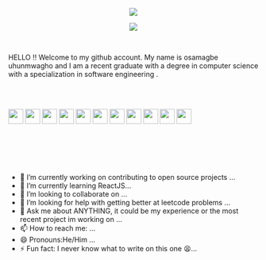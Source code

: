  <p align = "center" >
<img src="https://capsule-render.vercel.app/api?type=waving&color=auto&height=300&section=header&text=Hello&fontSize=90" />
</p>  

<!-- for reference on how to get header https://github.com/kyechan99/capsule-render-->



<p  height = "100" align = "center">
  <img  src="https://c.tenor.com/qJ5evVs-_uUAAAAC/coding.gif"/>
</p>


<!--
**OsamagbeMichael/OsamagbeMichael** is a ✨ _special_ ✨ repository because its `README.md` (this file) appears on your GitHub profile.

Here are some ideas to get you started:-->
<Br>

HELLO ‼️ Welcome to my github account. My name is osamagbe uhunmwagho and I am a recent graduate with a degree in computer science with a specialization in software engineering . 

<Br><Br>

<a >
  <img height="30" src="https://user-images.githubusercontent.com/71562491/188218084-c452e227-3a81-4a52-855f-c00e34e355f6.png"/>
</a>


<a >
  <img height="30" src="https://camo.githubusercontent.com/455be3a3fb7c8df894c8c03946ad019f6db5c5ebf84c64a603c9c00e035b9615/68747470733a2f2f696d672e736869656c64732e696f2f62616467652f2d48544d4c2d6335383534353f7374796c653d666f722d7468652d6261646765266c6f676f3d68746d6c35266c6f676f436f6c6f723d633538353435266c6162656c436f6c6f723d323832383238"/>
</a>

<a >
  <img height=30" src="https://camo.githubusercontent.com/1fa64c93442124cf2bfa082e06b5786f40f091ffeff0ce4efe25b6ce0ceed218/68747470733a2f2f696d672e736869656c64732e696f2f62616467652f2d4353532d6431613031663f7374796c653d666f722d7468652d6261646765266c6f676f3d63737333266c6f676f436f6c6f723d643161303166266c6162656c436f6c6f723d323832383238"/>
</a>

<a >
  <img height="30" src="https://camo.githubusercontent.com/370d38fc5644d76a1e4866a6c46be390616758c449ec0daff7ee15e429b165bd/68747470733a2f2f696d672e736869656c64732e696f2f62616467652f2d507974686f6e2d3938623938323f7374796c653d666f722d7468652d6261646765266c6f676f3d707974686f6e266c6f676f436f6c6f723d393862393832266c6162656c436f6c6f723d323832383238"/>
</a>

<a >
  <img height="30" src="https://camo.githubusercontent.com/77c0e2ea30c0becaff29f0af5c4c95daec02be00dd521b6025717cb52197ab8e/68747470733a2f2f696d672e736869656c64732e696f2f62616467652f2d556e69747933442d626c61636b3f7374796c653d666f722d7468652d6261646765266c6f676f3d756e697479266c6f676f436f6c6f723d626c61636b266c6162656c436f6c6f723d323832383238"/>
</a>

<a >
  <img height="30" src="https://camo.githubusercontent.com/2b611e1ab857eca8085e93215e73252db92763688fedf2ab109090fef1126477/68747470733a2f2f696d672e736869656c64732e696f2f62616467652f2d4a6176615363726970742d70696e6b3f7374796c653d666f722d7468652d6261646765266c6f676f3d6a617661736372697074266c6f676f436f6c6f723d70696e6b266c6162656c436f6c6f723d323832383238"/>
</a>

<a align = "right">
  <img height="30" src="https://camo.githubusercontent.com/2b611e1ab857eca8085e93215e73252db92763688fedf2ab109090fef1126477/68747470733a2f2f696d672e736869656c64732e696f2f62616467652f2d4a6176615363726970742d70696e6b3f7374796c653d666f722d7468652d6261646765266c6f676f3d6a617661736372697074266c6f676f436f6c6f723d70696e6b266c6162656c436f6c6f723d323832383238"/>
  
  <img height = "30" src = "https://camo.githubusercontent.com/810e1305d235476d80aea5493a13990c7df48ae8a57d7927ed0309e38b59bb91/68747470733a2f2f696d672e736869656c64732e696f2f62616467652f2d4a6176612d7265643f7374796c653d666f722d7468652d6261646765266c6f676f3d6a617661266c6f676f436f6c6f723d726564266c6162656c436f6c6f723d323832383238"/>
  
  <img height="30" src="https://camo.githubusercontent.com/2b611e1ab857eca8085e93215e73252db92763688fedf2ab109090fef1126477/68747470733a2f2f696d672e736869656c64732e696f2f62616467652f2d4a6176615363726970742d70696e6b3f7374796c653d666f722d7468652d6261646765266c6f676f3d6a617661736372697074266c6f676f436f6c6f723d70696e6b266c6162656c436f6c6f723d323832383238"/>
  
</a>



<a >
  <img height="30" src="https://camo.githubusercontent.com/2b611e1ab857eca8085e93215e73252db92763688fedf2ab109090fef1126477/68747470733a2f2f696d672e736869656c64732e696f2f62616467652f2d4a6176615363726970742d70696e6b3f7374796c653d666f722d7468652d6261646765266c6f676f3d6a617661736372697074266c6f676f436f6c6f723d70696e6b266c6162656c436f6c6f723d323832383238"/>
</a>

<a >
  <img height="30" src="https://camo.githubusercontent.com/5f9e6304b5da7495b26f42f7a9f20988988d1e1408a9395dbeb68485668ff1f5/68747470733a2f2f696d672e736869656c64732e696f2f62616467652f2d4d6f6e676f44422d677265656e3f7374796c653d666f722d7468652d6261646765266c6f676f3d6d6f6e676f6462266c6f676f436f6c6f723d677265656e266c6162656c436f6c6f723d323832383238"/>
</a>



<Br><Br><Br><Br>

- 🔭 I’m currently working on contributing to open source projects ...
- 🌱 I’m currently learning ReactJS...
- 👯 I’m looking to collaborate on ...
- 🤔 I’m looking for help with getting better at leetcode problems  ...
- 💬 Ask me about ANYTHING, it could be my experience or  the most recent project im working on ...
- 📫 How to reach me: ...
- 😄 Pronouns:He/Him ...
- ⚡ Fun fact: I never know what to write on this one 😫...


